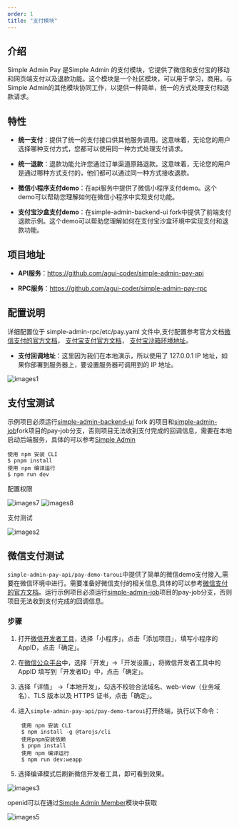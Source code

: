 ```yaml
---
order: 1
title: "支付模块"
---
```


## 介绍

Simple Admin Pay 是Simple Admin 的支付模块，它提供了微信和支付宝的移动和网页端支付以及退款功能。这个模块是一个社区模块，可以用于学习，商用。与Simple Admin的其他模块协同工作，以提供一种简单，统一的方式处理支付和退款请求。

## 特性

- **统一支付**：提供了统一的支付接口供其他服务调用。这意味着，无论您的用户选择哪种支付方式，您都可以使用同一种方式处理支付请求。

- **统一退款**：退款功能允许您通过订单渠道原路退款。这意味着，无论您的用户是通过哪种方式支付的，他们都可以通过同一种方式接收退款。

- **微信小程序支付demo**：在api服务中提供了微信小程序支付demo。这个demo可以帮助您理解如何在微信小程序中实现支付功能。

- **支付宝沙盒支付demo**：在simple-admin-backend-ui fork中提供了前端支付退款示例。这个demo可以帮助您理解如何在支付宝沙盒环境中实现支付和退款功能。

## 项目地址

- **API服务**：<https://github.com/agui-coder/simple-admin-pay-api>

- **RPC服务**：<https://github.com/agui-coder/simple-admin-pay-rpc>

## 配置说明

详细配置位于 simple-admin-rpc/etc/pay.yaml 文件中,支付配置参考官方文档[微信支付的官方文档](https://pay.weixin.qq.com/)，
[支付宝支付官方文档](https://opendocs.alipay.com/common/)，
[支付宝沙箱环境地址](https://opendocs.alipay.com/common/02kkv7?pathHash=8fd32ef6)。

- **支付回调地址**：这里因为我们在本地演示，所以使用了 127.0.0.1 IP 地址，如果你部署到服务器上，要设置服务器可调用到的 IP 地址。

![images1](/assets/community/pay/img.png)


## 支付宝测试

示例项目必须运行[simple-admin-backend-ui](https://github.com/agui-coder/simple-admin-backend-ui)
fork 的项目和[simple-admin-job](https://github.com/agui-coder/simple-admin-job)fork项目的pay-job分支，否则项目无法收到支付完成的回调信息，需要在本地启动后端服务，具体的可以参考[Simple Admin](https://doc.ryansu.tech/zh/guide/basic-config/env_setting.html)

    使用 npm 安装 CLI
    $ pnpm install
    使用 npm 编译运行
    $ npm run dev

配置权限

![images7](/assets/community/pay/img7.jpg)
![images8](/assets/community/pay/img8.png)

支付测试

![images2](/assets/community/pay/img2.png)

## 微信支付测试

`simple-admin-pay-api/pay-demo-taroui`中提供了简单的微信demo支付接入,需要在微信环境中进行。需要准备好微信支付的相关信息,具体的可以参考[微信支付的官方文档](https://pay.weixin.qq.com/)。运行示例项目必须运行[simple-admin-job](https://github.com/agui-coder/simple-admin-job)项目的pay-job分支，否则项目无法收到支付完成的回调信息。

### 步骤

1. 打开[微信开发者工具](https://developers.weixin.qq.com/miniprogram/dev/devtools/download.html)，选择「小程序」，点击「添加项目」，填写小程序的 AppID，点击「确定」。

2. 在[微信公众平台](https://mp.weixin.qq.com/)中，选择「开发」->「开发设置」，将微信开发者工具中的 AppID 填写到「开发者ID」中，点击「确定」。

3. 选择「详情」 ->「本地开发」，勾选不校验合法域名、web-view（业务域名）、TLS 版本以及 HTTPS 证书，点击「确定」。

4. 进入`simple-admin-pay-api/pay-demo-taroui`打开终端，执行以下命令：

        使用 npm 安装 CLI
        $ npm install -g @tarojs/cli
        使用pnpm安装依赖
        $ pnpm install
        使用 npm 编译运行
        $ npm run dev:weapp
  
5. 选择编译模式后刷新微信开发者工具，即可看到效果。

![images3](/assets/community/pay/img3.png)

openid可以在通过[Simple Admin Member](https://doc.ryansu.tech/zh/guide/official-comp/member.html)模块中获取

![images5](/assets/community/pay/img5.png)
